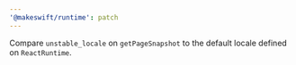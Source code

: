 ```yaml
---
'@makeswift/runtime': patch
---
```


Compare `unstable_locale` on `getPageSnapshot` to the default locale defined on `ReactRuntime`.

